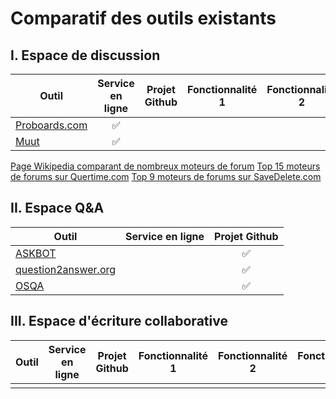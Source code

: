 Comparatif des outils existants
==


## I. Espace de discussion

| Outil                                       |  Service en ligne   | Projet Github |   Fonctionnalité 1 | Fonctionnalité 2 | Fonctionnalité 3 |
|----------------------------------------------|:--------------------:|:---------------:|:-----------------:|:----------------:|:----------------:|
| [Proboards.com](https://www.proboards.com)      | :white_check_mark: | | | | |
| [Muut](https://muut.com)                       | :white_check_mark: | | | | |

[Page Wikipedia comparant de nombreux moteurs de forum](https://en.m.wikipedia.org/wiki/Comparison_of_Internet_forum_software)
[Top 15 moteurs de forums sur Quertime.com](http://www.quertime.com/article/15-best-online-forum-platforms-software-free-and-paid/)
[Top 9 moteurs de forums sur SaveDelete.com](http://savedelete.com/software/best-forum-software-free-and-paid/14592/)

## II. Espace Q&A

| Outil                                       |  Service en ligne   | Projet Github |
|----------------------------------------------|:--------------------:|:--------------------:|
| [ASKBOT](https://askbot.com)                |                    | :white_check_mark:|
| [question2answer.org](http://www.question2answer.org)|           | :white_check_mark:|
| [OSQA](http://www.osqa.net)                 |                    | :white_check_mark:|



## III. Espace d'écriture collaborative

| Outil                                       |  Service en ligne   | Projet Github |   Fonctionnalité 1 |Fonctionnalité 2 |Fonctionnalité 3 |
|----------------------------------------------|:--------------------:|:--------------------:|:-----------------:|:----------------:|:----------------:|
|||||||
